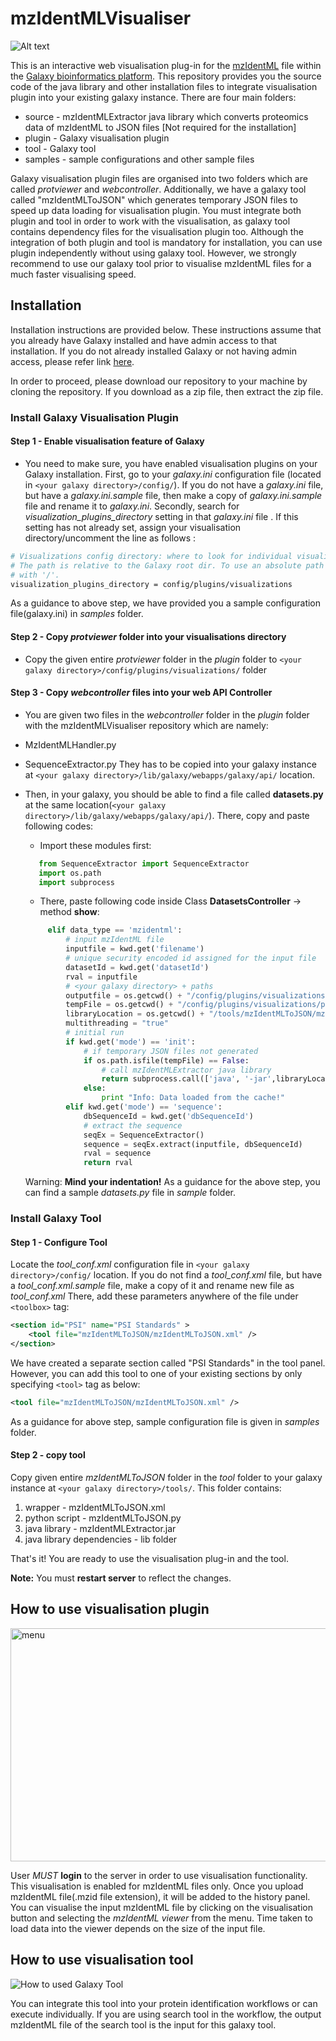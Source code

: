 # mzIdentMLVisualiser

![Alt text](samples/snapshots/protein.png)

This is an interactive web visualisation plug-in for the [mzIdentML](http://www.psidev.info/mzidentml) file within the [Galaxy bioinformatics platform](https://galaxyproject.org). This repository provides you the source code of the java library and other installation files to integrate visualisation plugin into your existing galaxy instance. There are four main folders:
* source - mzIdentMLExtractor java library which converts proteomics data of mzIdentML to JSON files [Not required for the installation]
* plugin - Galaxy visualisation plugin
* tool - Galaxy tool
* samples - sample configurations and other sample files

Galaxy visualisation plugin files are organised into two folders which are called *protviewer* and *webcontroller*.
Additionally, we have a galaxy tool called "mzIdentMLToJSON" which generates temporary JSON files to speed up data loading for visualisation plugin. You must integrate both plugin and tool in order to work with the visualisation, as galaxy tool contains dependency files for the visualisation plugin too. Although the integration of both plugin and tool is mandatory for installation, you can use plugin independently without using galaxy tool. However, we strongly recommend to use our galaxy tool prior to visualise mzIdentML files for a much faster visualising speed.

## Installation

Installation instructions are provided below. These instructions assume that you already have Galaxy installed and have admin access to that installation. If you do not already installed Galaxy or not having admin access, please refer link [here](https://wiki.galaxyproject.org/Admin/GetGalaxy).

In order to proceed, please download our repository to your machine by cloning the repository. If you download as a zip file, then extract the zip file.

### Install Galaxy Visualisation Plugin

#### Step 1 - Enable visualisation feature of Galaxy
* You need to make sure, you have enabled visualisation plugins on your Galaxy installation. First, go to your *galaxy.ini* configuration file (located in ```<your galaxy directory>/config/```). If you do not have a *galaxy.ini* file, but have a *galaxy.ini.sample* file, then make a copy of *galaxy.ini.sample* file and rename it to *galaxy.ini*. Secondly, search for *visualization_plugins_directory* setting in that  *galaxy.ini* file . If this setting has not already set, assign your visualisation directory/uncomment the line as follows :

```bash
# Visualizations config directory: where to look for individual visualization plugins.
# The path is relative to the Galaxy root dir. To use an absolute path begin the path
# with '/'.
visualization_plugins_directory = config/plugins/visualizations
```
As a guidance to above step, we have provided you a sample configuration file(galaxy.ini) in *samples* folder.

#### Step 2 - Copy *protviewer* folder into your visualisations directory
* Copy the given entire *protviewer* folder in the *plugin* folder to ```<your galaxy directory>/config/plugins/visualizations/``` folder

#### Step 3 - Copy *webcontroller* files into your web API Controller 
*  You are given two files in the *webcontroller* folder in the *plugin* folder with the mzIdentMLVisualiser repository which are namely:
  * MzIdentMLHandler.py
  * SequenceExtractor.py They has to be copied into your galaxy instance at ```<your galaxy directory>/lib/galaxy/webapps/galaxy/api/``` location.

* Then, in your galaxy, you should be able to find a file called **datasets.py** at the same location(```<your galaxy directory>/lib/galaxy/webapps/galaxy/api/```). There, copy and paste following codes:

  * Import these modules first:
   ```python
      from SequenceExtractor import SequenceExtractor
      import os.path
      import subprocess
   ```
  * There, paste following code inside Class **DatasetsController** -> method **show**:
   ```python
        elif data_type == 'mzidentml':
            # input mzIdentML file
            inputfile = kwd.get('filename')
            # unique security encoded id assigned for the input file
            datasetId = kwd.get('datasetId')
            rval = inputfile
            # <your galaxy directory> + paths
            outputfile = os.getcwd() + "/config/plugins/visualizations/protviewer/static/data/"
            tempFile = os.getcwd() + "/config/plugins/visualizations/protviewer/static/data/" + datasetId + "_protein.json"
            libraryLocation = os.getcwd() + "/tools/mzIdentMLToJSON/mzIdentMLExtractor.jar"
            multithreading = "true"
            # initial run
            if kwd.get('mode') == 'init':
                # if temporary JSON files not generated
                if os.path.isfile(tempFile) == False:
                    # call mzIdentMLExtractor java library
                    return subprocess.call(['java', '-jar',libraryLocation, inputfile, outputfile, datasetId, multithreading])
                else:
                    print "Info: Data loaded from the cache!"
            elif kwd.get('mode') == 'sequence':
                dbSequenceId = kwd.get('dbSequenceId')
                # extract the sequence
                seqEx = SequenceExtractor()
                sequence = seqEx.extract(inputfile, dbSequenceId)
                rval = sequence
                return rval
    ```
    Warning: **Mind your indentation!** As a guidance for the above step, you can find a sample *datasets.py* file in *sample* folder.

### Install Galaxy Tool

#### Step 1 - Configure Tool

Locate the *tool_conf.xml* configuration file in ```<your galaxy directory>/config/``` location. If you do not find a *tool_conf.xml* file, but have a *tool_conf.xml.sample* file, make a copy of it and rename new file as *tool_conf.xml*
There, add these parameters anywhere of  the file under ```<toolbox>``` tag:

```XML
<section id="PSI" name="PSI Standards" >
    <tool file="mzIdentMLToJSON/mzIdentMLToJSON.xml" />
</section>
```

We have created a separate section called "PSI Standards" in the tool panel. However, you can add this tool to one of your existing sections by only specifying ```<tool>``` tag as below:

```XML
<tool file="mzIdentMLToJSON/mzIdentMLToJSON.xml" />
```

As a guidance for above step, sample configuration file is given in *samples* folder.

#### Step 2 - copy tool

Copy given entire *mzIdentMLToJSON* folder in the *tool* folder to your galaxy instance at ```<your galaxy directory>/tools/```.
This folder contains:
 1. wrapper - mzIdentMLToJSON.xml
 2. python script - mzIdentMLToJSON.py
 3. java library - mzIdentMLExtractor.jar
 4. java library dependencies - lib folder

That's it! You are ready to use the visualisation plug-in and the tool.

**Note:** You must **restart server** to reflect the changes.

## How to use visualisation plugin

<img src="samples/snapshots/how_to_use.png" alt="menu"  width="1137" height="373"/>

User *MUST* **login** to the server in order to use visualisation functionality. This visualisation is enabled for mzIdentML files only. Once you upload mzIdentML file(.mzid file extension), it will be added to the history panel. You can visualise the input mzIdentML file by clicking on the visualisation button and selecting the *mzIdentML viewer* from the menu. Time taken to load data into the viewer depends on the size of the input file.

## How to use visualisation tool

<img src="samples/snapshots/galaxytool.png" alt="How to used Galaxy Tool"/>

You can integrate this tool into your protein identification workflows or can execute individually. If you are using search tool in the workflow, the output mzIdentML file of the search tool is the input for this galaxy tool.
